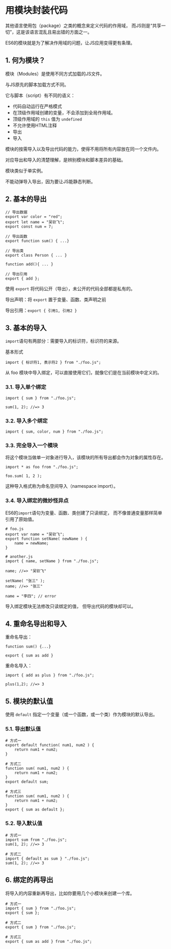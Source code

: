  # 用模块封装代码

其他语言使用包（package）之类的概念来定义代码的作用域，
而JS则是“共享一切”，这是该语言混乱且易出错的方面之一。

ES6的模块就是为了解决作用域的问题，让JS应用变得更有条理。

## 1. 何为模块？

模块（Modules）是使用不同方式加载的JS文件。

与JS原先的脚本加载方式不同。

它与脚本（script）有不同的语义：
* 代码自动运行在严格模式
* 在顶级作用域创建的变量，不会添加到全局作用域。
* 顶级作用域的 `this` 值为 `undefined`
* 不允许使用HTML注释
* 导出
* 导入

模块的按需导入以及导出代码的能力，使得不用将所有内容放在同一个文件内。

对应导出和导入的清楚理解，是辨别模块和脚本差异的基础。

模块类似于单实例。

不能动弹导入导出，因为要让JS能静态判断。

## 2. 基本的导出

    // 导出数据
    export var color = "red";
    export let name = "吴钦飞";
    export const num = 7;

    // 导出函数
    export function sum() { ...}

    // 导出类
    export class Person { ... }

    function add(){ ... }

    // 导出引用
    export { add };

使用 `export` 将代码公开（导出），未公开的代码全部都是私有的。

导出声明：将 `export` 置于变量、函数、类声明之前

导出引用：`export { 引用1, 引用2 }`

## 3. 基本的导入

`import`语句有两部分：需要导入的标识符，标识符的来源。

基本形式

    import { 标识符1, 表示符2 } from "./foo.js";

从 foo 模块中导入绑定，可以直接使用它们，就像它们是在当前模块中定义的。


### 3.1. 导入单个绑定

    import { sum } from "./foo.js";

    sum(1, 2); //=> 3

### 3.2. 导入多个绑定

    import { sum, color, num } from "./foo.js";

### 3.3. 完全导入一个模块

将这个模块当做单一对象进行导入，该模块的所有导出都会作为对象的属性存在。

    import * as foo from "./foo.js";

    foo.sum( 1, 2 );

这种导入格式称为命名空间导入（namespace import）。

### 3.4. 导入绑定的微妙怪异点

ES6的`import`语句为变量、函数、类创建了只读绑定，
而不像普通变量那样简单引用了原始值。

    # foo.js
    export var name = "吴钦飞";
    export function setName( newName ) {
        name = newName;
    }

    # another.js
    import { name, setName } from "./foo.js";

    name; //=> "吴钦飞"

    setName( "张三" ); 
    name; //=> "张三"

    name = "李四"; // error

导入绑定模块无法修改只读绑定的值，
但导出代码的模块却可以。

## 4. 重命名导出和导入

重命名导出：

    function sum() {...}

    export { sum as add }

重命名导入：

    import { add as plus } from "./foo.js";

    plus(1,2); //=> 3

## 5. 模块的默认值

使用 `default` 指定一个变量（或一个函数，或一个类）作为模块的默认导出。

### 5.1. 导出默认值

    # 方式一
    export default function( num1, num2 ) {
        return num1 + num2;
    }

    # 方式二
    function sum( num1, num2 ) {
        return num1 + num2;
    }
    export default sum;

    # 方式三
    function sum( num1, num2 ) {
        return num1 + num2;
    }
    export { sum as default };

### 5.2. 导入默认值

    # 方式一
    import sum from "./foo.js";
    sum(1, 2); //=> 3

    # 方式二
    import { default as sum } "./foo.js";
    sum(1, 2); //=> 3

## 6. 绑定的再导出

将导入的内容重新再导出，比如你要用几个小模块来创建一个库。

    # 方式一
    import { sum } from "./foo.js";
    export { sum };

    # 方式二
    export { sum } from "./foo.js";

    # 方式三
    export { sum as add } from "./foo.js";